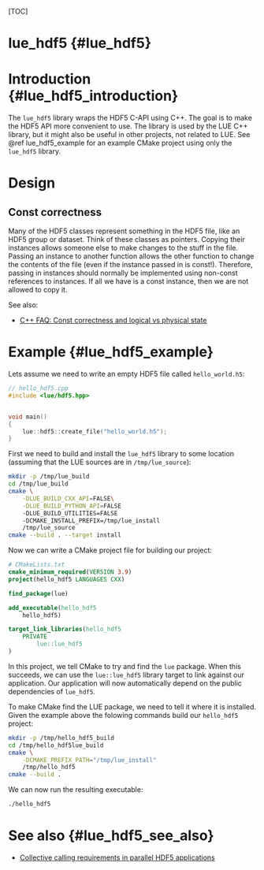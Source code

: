 [TOC]

# lue_hdf5  {#lue_hdf5}


# Introduction  {#lue_hdf5_introduction}
The `lue_hdf5` library wraps the HDF5 C-API using C++. The goal is to make
the HDF5 API more convenient to use. The library is used by the LUE
C++ library, but it might also be useful in other projects, not related
to LUE. See @ref lue_hdf5_example for an example CMake project using
only the `lue_hdf5` library.


# Design
## Const correctness
Many of the HDF5 classes represent something in the HDF5 file, like
an HDF5 group or dataset. Think of these classes as pointers. Copying
their instances allows someone else to make changes to the stuff in the
file. Passing an instance to another function allows the other function
to change the contents of the file (even if the instance passed in is
const!). Therefore, passing in instances should normally be implemented
using non-const references to instances. If all we have is a const
instance, then we are not allowed to copy it.

See also:
- [C++ FAQ: Const correctness and logical vs physical state](
    https://support.hdfgroup.org/HDF5/doc/RM/CollectiveCalls.html)


# Example  {#lue_hdf5_example}
Lets assume we need to write an empty HDF5 file called `hello_world.h5`:

~~~cpp
// hello_hdf5.cpp
#include <lue/hdf5.hpp>


void main()
{
    lue::hdf5::create_file("hello_world.h5");
}
~~~


First we need to build and install the `lue_hdf5` library to some location
(assuming that the LUE sources are in `/tmp/lue_source`):

~~~bash
mkdir -p /tmp/lue_build
cd /tmp/lue_build
cmake \
    -DLUE_BUILD_CXX_API=FALSE\
    -DLUE_BUILD_PYTHON_API=FALSE
    -DLUE_BUILD_UTILITIES=FALSE
    -DCMAKE_INSTALL_PREFIX=/tmp/lue_install
    /tmp/lue_source
cmake --build . --target install
~~~


Now we can write a CMake project file for building our project:

~~~cmake
# CMakeLists.txt
cmake_minimum_required(VERSION 3.9)
project(hello_hdf5 LANGUAGES CXX)

find_package(lue)

add_executable(hello_hdf5
    hello_hdf5)

target_link_libraries(hello_hdf5
    PRIVATE
        lue::lue_hdf5
)
~~~

In this project, we tell CMake to try and find the `lue` package. When
this succeeds, we can use the `lue::lue_hdf5` library target to link
against our application. Our application will now automatically depend
on the public dependencies of `lue_hdf5`.

To make CMake find the LUE package, we need to tell it where it is
installed. Given the example above the folowing commands build our
`hello_hdf5` project:


~~~bash
mkdir -p /tmp/hello_hdf5_build
cd /tmp/hello_hdf5lue_build
cmake \
    -DCMAKE_PREFIX_PATH="/tmp/lue_install"
    /tmp/hello_hdf5
cmake --build .
~~~

We can now run the resulting executable:
~~~bash
./hello_hdf5
~~~


# See also  {#lue_hdf5_see_also}
- [Collective calling requirements in parallel HDF5 applications](https://support.hdfgroup.org/HDF5/doc/RM/CollectiveCalls.html)

